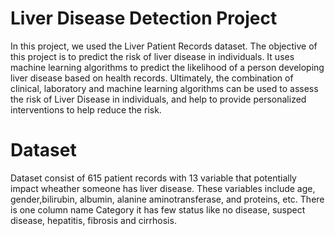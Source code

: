 # Liver Disease Detection Project
In this project, we used the Liver Patient Records dataset.
The objective of this project is to predict the risk of liver disease in individuals. It uses machine learning algorithms to predict the likelihood of a person developing liver disease based on health records.
Ultimately, the combination of clinical, laboratory and machine learning algorithms can be used to assess the risk of Liver Disease in individuals, and help to provide personalized interventions to help reduce the risk.

# Dataset
Dataset consist of 615 patient records with 13 variable that potentially impact wheather someone has liver disease. These variables include age, gender,bilirubin, albumin, alanine aminotransferase, and proteins, etc.
There is one column name Category it has few status like no disease, suspect disease, hepatitis, fibrosis and cirrhosis.

